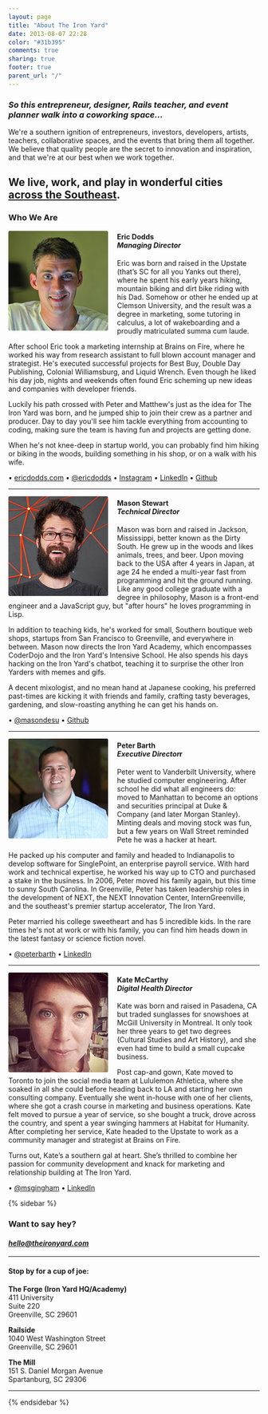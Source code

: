 ```yaml
---
layout: page
title: "About The Iron Yard"
date: 2013-08-07 22:28
color: "#31b395"
comments: true
sharing: true
footer: true
parent_url: "/"
---
```


### _So this entrepreneur, designer, Rails teacher, and event planner walk into a coworking space…_

We're a southern ignition of entrepreneurs, investors, developers, artists, teachers, collaborative spaces, and the events that bring them all together. We believe that quality people are the secret to innovation and inspiration, and that we're at our best when we work together.

We live, work, and play in wonderful cities [across the Southeast](/locations).
---

### Who We Are

<img src="/images/about/eric-dodds.jpg" style="float: left; margin: 0px 18px 0px 0px; display: inline-block; border-radius: 3px;">

#### Eric Dodds<br><em>Managing Director</em>

Eric was born and raised in the Upstate (that’s SC for all you Yanks out there), where he spent his early years hiking, mountain biking and dirt bike riding with his Dad. Somehow or other he ended up at Clemson University, and the result was a degree in marketing, some tutoring in calculus, a lot of wakeboarding and a proudly matriculated summa cum laude.

After school Eric took a marketing internship at Brains on Fire, where he worked his way from research assistant to full blown account manager and strategist. He's executed successful projects for Best Buy, Double Day Publishing, Colonial Williamsburg, and Liquid Wrench. Even though he liked his day job, nights and weekends often found Eric scheming up new ideas and companies with developer friends.

Luckily his path crossed with Peter and Matthew's just as the idea for The Iron Yard was born, and he jumped ship to join their crew as a partner and producer. Day to day you'll see him tackle everything from accounting to coding, making sure the team is having fun and projects are getting done.

When he's not knee-deep in startup world, you can probably find him hiking or biking in the woods, building something in his shop, or on a walk with his wife.

• [ericdodds.com](http://ericdodds.com) • [@ericdodds](http://twitter.com/ericdodds) • [Instagram](http://instagram.com/ericdodds) • [LinkedIn](http://www.linkedin.com/in/ericdodds) • [Github](github.com/ericdodds)

---

<img src="/images/about/mason-stewart.jpg" style="float: left; margin: 0px 18px 0px 0px; display: inline-block; border-radius: 3px;">

#### Mason Stewart<br><em>Technical Director</em>

Mason was born and raised in Jackson, Mississippi, better known as the Dirty South. He grew up in the woods and likes animals, trees, and beer. Upon moving back to the USA after 4 years in Japan, at age 24 he ended a multi-year fast from programming and hit the ground running. Like any good college graduate with a degree in philosophy, Mason is a front-end engineer and a JavaScript guy, but "after hours" he loves programming in Lisp.

 In addition to teaching kids, he's worked for small, Southern boutique web shops, startups from San Francisco to Greenville, and everywhere in between. Mason now directs the Iron Yard Academy, which encompasses CoderDojo and the Iron Yard's Intensive School. He also spends his days hacking on the Iron Yard's chatbot, teaching it to surprise the other Iron Yarders with memes and gifs.

A decent mixologist, and no mean hand at Japanese cooking, his preferred past-times are kicking it with friends and family, crafting tasty beverages, gardening, and slow-roasting anything he can get his hands on.

• [@masondesu](https://twitter.com/masondesu) • [Github](http://github.com/masondesu)

---

<img src="/images/about/peter-barth.jpg" style="float: left; margin: 0px 18px 0px 0px; display: inline-block; border-radius: 3px;">

#### Peter Barth<br><em>Executive Director</em>r

Peter went to Vanderbilt University, where he studied computer engineering. After school he did what all engineers do: moved to Manhattan to become an options and securities principal at Duke & Company (and later Morgan Stanley). Minting deals and moving stock was fun, but a few years on Wall Street reminded Pete he was a hacker at heart.

He packed up his computer and family and headed to Indianapolis to develop software for SinglePoint, an enterprise payroll service. With hard work and technical expertise, he worked his way up to CTO and purchased a stake in the business. In 2006, Peter moved his family again, but this time to sunny South Carolina. In Greenville, Peter has taken leadership roles in the development of NEXT, the NEXT Innovation Center, InternGreenville, and the southeast's premier startup accelerator, The Iron Yard.

Peter married his college sweetheart and has 5 incredible kids. In the rare times he's not at work or with his family, you can find him heads down in the latest fantasy or science fiction novel.

• [@peterbarth](http://twitter.com/peterbarth) • [LinkedIn](http://www.linkedin.com/in/peterbarth)

---

<img src="/images/about/kate-mccarthy.jpg" style="float: left; margin: 0px 18px 0px 0px; display: inline-block; border-radius: 3px;">

#### Kate McCarthy<br><em>Digital Health Director</em>

Kate was born and raised in Pasadena, CA but traded sunglasses for snowshoes at McGill University in Montreal. It only took her three years to get two degrees (Cultural Studies and Art History), and she even had time to build a small cupcake business. 

Post cap-and gown, Kate moved to Toronto to join the social media team at Lululemon Athletica, where she soaked in all she could before heading back to LA and starting her own consulting company. Eventually she went in-house with one of her clients, where she got a crash course in marketing and business operations. Kate felt moved to pursue a year of service, so she bought a truck, drove across the country, and spent a year swinging hammers at Habitat for Humanity. After completing her service, Kate headed to the Upstate to work as a community manager and strategist at Brains on Fire.

Turns out, Kate’s a southern gal at heart. She’s thrilled to combine her passion for community development and knack for marketing and relationship building at The Iron Yard.

• [@msgingham](http://twitter.com/msgingham) • [LinkedIn](http://www.linkedin.com/in/kateprestonmccarthy)

{% sidebar %}

### Want to say hey?

#### *[hello@theironyard.com](mailto:hello@theironyard.com)*

---

#### Stop by for a cup of joe:

**The Forge (Iron Yard HQ/Academy)**  
411 University  
Suite 220  
Greenville, SC 29601  

**Railside**  
1040 West Washington Street  
Greenville, SC 29601  

**The Mill**  
151 S. Daniel Morgan Avenue  
Spartanburg, SC 29306  

* * *

{% endsidebar %}